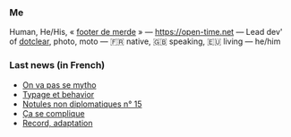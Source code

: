 ### Me

Human, He/His, « [footer de merde](https://open-time.net/post/2013/07/17/La-veritable-histoire-du-Footer-de-merde-) » — https://open-time.net — Lead dev' of [dotclear](https://git.dotclear.org/dev/dotclear), photo, moto — 🇫🇷 native, 🇬🇧 speaking, 🇪🇺 living — he/him

### Last news (in French)

<!-- BLOG-POST-LIST:START -->
- [On va pas se mytho](https://open-time.net/post/2022/10/17/On-va-pas-se-mytho)
- [Typage et behavior](https://open-time.net/post/2022/10/16/Typage-et-behavior)
- [Notules non diplomatiques n° 15](https://open-time.net/post/2022/10/15/Notules-non-diplomatiques-n-15)
- [Ça se complique](https://open-time.net/post/2022/10/14/Ca-se-complique)
- [Record, adaptation](https://open-time.net/post/2022/10/13/Record-adaptation)
<!-- BLOG-POST-LIST:END -->

